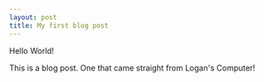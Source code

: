 ```yaml
---
layout: post
title: My first blog post
---
```


Hello World!

This is a blog post. One that came straight from Logan's Computer!